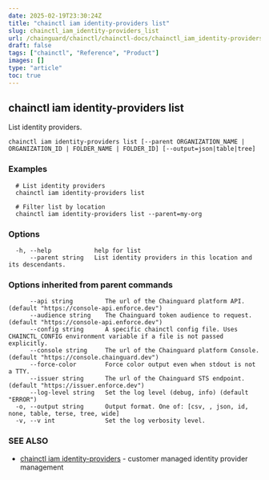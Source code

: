 ```yaml
---
date: 2025-02-19T23:30:24Z
title: "chainctl iam identity-providers list"
slug: chainctl_iam_identity-providers_list
url: /chainguard/chainctl/chainctl-docs/chainctl_iam_identity-providers_list/
draft: false
tags: ["chainctl", "Reference", "Product"]
images: []
type: "article"
toc: true
---
```

## chainctl iam identity-providers list

List identity providers.

```
chainctl iam identity-providers list [--parent ORGANIZATION_NAME | ORGANIZATION_ID | FOLDER_NAME | FOLDER_ID] [--output=json|table|tree]
```

### Examples

```
  # List identity providers
  chainctl iam identity-providers list
  
  # Filter list by location
  chainctl iam identity-providers list --parent=my-org
```

### Options

```
  -h, --help            help for list
      --parent string   List identity providers in this location and its descendants.
```

### Options inherited from parent commands

```
      --api string         The url of the Chainguard platform API. (default "https://console-api.enforce.dev")
      --audience string    The Chainguard token audience to request. (default "https://console-api.enforce.dev")
      --config string      A specific chainctl config file. Uses CHAINCTL_CONFIG environment variable if a file is not passed explicitly.
      --console string     The url of the Chainguard platform Console. (default "https://console.chainguard.dev")
      --force-color        Force color output even when stdout is not a TTY.
      --issuer string      The url of the Chainguard STS endpoint. (default "https://issuer.enforce.dev")
      --log-level string   Set the log level (debug, info) (default "ERROR")
  -o, --output string      Output format. One of: [csv, , json, id, none, table, terse, tree, wide]
  -v, --v int              Set the log verbosity level.
```

### SEE ALSO

* [chainctl iam identity-providers](/chainguard/chainctl/chainctl-docs/chainctl_iam_identity-providers/)	 - customer managed identity provider management

